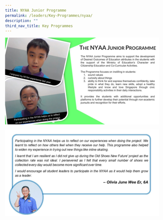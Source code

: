 ```yaml
---
title: NYAA Junior Programme
permalink: /leaders/Key-Programmes/nyaa/
description: ""
third_nav_title: Key Programmes
---
```



![](/images/NYAA-Junior-Programme-The-Butterfly-Award-1536x864.jpg)

![](/images/Slide11.jpg)